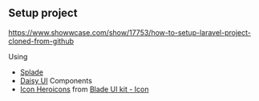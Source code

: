 ## Setup project
https://www.showwcase.com/show/17753/how-to-setup-laravel-project-cloned-from-github

Using

-   [Splade](https://splade.dev)
-   [Daisy UI](https://daisyui.com) Components
-   [Icon Heroicons](https://heroicons.com) from [Blade UI kit - Icon](https://github.com/blade-ui-kit)
